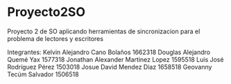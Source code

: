 # Proyecto2SO
Proyecto 2 de SO aplicando herramientas de sincronizacion para el problema de lectores y escritores

Integrantes:
Kelvin Alejandro Cano Bolaños       1662318
Douglas Alejandro Quemé Yax         1577318
Jonathan Alexander Martinez Lopez   1595518
Luis José Rodríguez Pérez           1503018
Josue David Mendez Diaz             1658518
Geovanny Tecúm Salvador             1506518